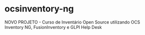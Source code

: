 # ocsinventory-ng
NOVO PROJETO - Curso de Inventário Open Source utilizando OCS Inventory NG, FusionInventory e GLPI Help Desk

